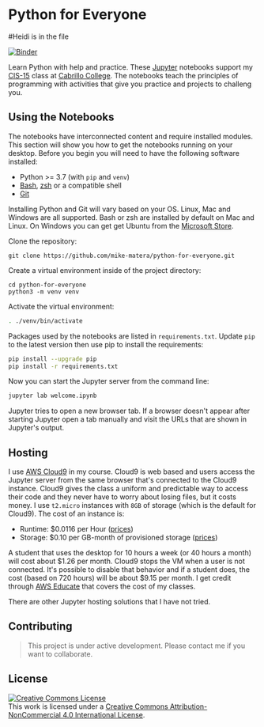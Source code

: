 # Python for Everyone
#Heidi is in the file

[![Binder](https://mybinder.org/badge_logo.svg)](https://mybinder.org/v2/gh/mike-matera/python-for-everyone/master?urlpath=lab)

Learn Python with help and practice. These [Jupyter](https://jupyter.org/) notebooks support my [CIS-15](http://www.lifealgorithmic.com/cis-15a.html) class at [Cabrillo College](https://www.cabrillo.edu/). The notebooks teach the principles of programming with activities that give you practice and projects to challeng you.

## Using the Notebooks

The notebooks have interconnected content and require installed modules. This section will show you how to get the notebooks running on your desktop. Before you begin you will need to have the following software installed:

- Python >= 3.7 (with `pip` and `venv`)
- [Bash](https://www.gnu.org/software/bash/), [zsh](https://www.gnu.org/software/bash/) or a compatible shell
- [Git](https://git-scm.com/)

Installing Python and Git will vary based on your OS. Linux, Mac and Windows are all supported. Bash or zsh are installed by default on Mac and Linux. On Windows you can get get Ubuntu from the [Microsoft Store](https://www.microsoft.com/en-us/p/ubuntu/9nblggh4msv6). 

Clone the repository:
```
git clone https://github.com/mike-matera/python-for-everyone.git 
```

Create a virtual environment inside of the project directory:

```
cd python-for-everyone
python3 -m venv venv 
```

Activate the virtual environment:

```sh
. ./venv/bin/activate
```

Packages used by the notebooks are listed in `requirements.txt`. Update `pip` to the latest version then use pip to install the requirements:

```sh
pip install --upgrade pip
pip install -r requirements.txt
```

Now you can start the Jupyter server from the command line: 

```sh
jupyter lab welcome.ipynb
```

Jupyter tries to open a new browser tab. If a browser doesn't appear after starting Jupyter open a tab manually and visit the URLs that are shown in Jupyter's output.

## Hosting

I use [AWS Cloud9](https://aws.amazon.com/cloud9/) in my course. Cloud9 is web based and users access the Jupyter server from the same browser that's connected to the Cloud9 instance. Cloud9 gives the class a uniform and predictable way to access their code and they never have to worry about losing files, but it costs money. I use `t2.micro` instances with `8GB` of storage (which is the default for Cloud9). The cost of an instance is:

- Runtime: $0.0116 per Hour ([prices](https://aws.amazon.com/ec2/pricing/on-demand/))
- Storage: $0.10 per GB-month of provisioned storage
 ([prices](https://aws.amazon.com/ebs/pricing/))

A student that uses the desktop for 10 hours a week (or 40 hours a month) will cost about $1.26 per month. Cloud9 stops the VM when a user is not connected. It's possible to disable that behavior and if a student does, the cost (based on 720 hours) will be about $9.15 per month. I get credit through [AWS Educate](https://aws.amazon.com/education/awseducate/) that covers the cost of my classes.

There are other Jupyter hosting solutions that I have not tried.

## Contributing

> This project is under active development. Please contact me if you want to collaborate. 

## License 

<a rel="license" href="http://creativecommons.org/licenses/by-nc/4.0/"><img alt="Creative Commons License" style="border-width:0" src="https://i.creativecommons.org/l/by-nc/4.0/88x31.png" /></a><br />This work is licensed under a <a rel="license" href="http://creativecommons.org/licenses/by-nc/4.0/">Creative Commons Attribution-NonCommercial 4.0 International License</a>.
